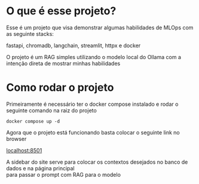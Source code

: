 # O que é esse projeto?

Esse é um projeto que visa demonstrar algumas habilidades de MLOps com as seguinte stacks:

fastapi, chromadb, langchain, streamlit, httpx e docker

O projeto é um RAG simples utilizando o modelo local do Ollama com a intenção direta de mostrar minhas habilidades

# Como rodar o projeto

Primeiramente é necessário ter o docker compose instalado e rodar o seguinte comando na raiz do projeto

```
docker compose up -d 
```

Agora que o projeto está funcionando basta colocar o seguinte link no browser

[localhost:8501](localhost:8501)

A sidebar do site serve para colocar os contextos desejados no banco de dados e na página principal <br>
para passar o prompt com RAG para o modelo